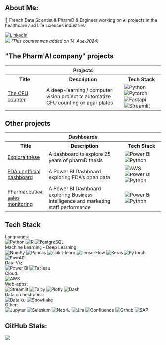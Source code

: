 ## About Me:
💊 French Data Scientist & PharmD & Engineer working on AI projects in the healthcare and Life sciences industries<br>



[![LinkedIn](https://img.shields.io/badge/LinkedIn-%230077B5.svg?logo=linkedin&logoColor=white)](https://linkedin.com/in/arnaud-duigou-data/) <br>
![](https://komarev.com/ghpvc/?username=arnaud-dg&color=brightgreen) <i>(This counter was added on 14-Aug-2024)</i>

## "The Pharm'AI company" projects
<table style="width: 100%; table-layout: auto;">
  <tr>
    <th colspan="3" style="width: 100%;">Projects</th>
  </tr>
  <tr>
    <th style="width: 25%;">Title</th>
    <th style="width: 50%;">Description</th>
    <th style="width: 25%;">Tech Stack</th>
  </tr>
  <tr>
    <td style="word-wrap: break-word;"><a href="https://ufc-counter-2fkxk53awlpztyyrg6aydk.streamlit.app/">The CFU counter</a></td>
    <td style="word-wrap: break-word;">A deep-learning / computer vision project to automatize CFU counting on agar plates</td>
    <td style="word-wrap: break-word;">
      <img src="https://img.shields.io/badge/python-3670A0?style=for-the-badge&logo=python&logoColor=ffdd54" alt="Python" style="max-width: 100px;">
      <img src="https://img.shields.io/badge/PyTorch-%23EE4C2C.svg?style=for-the-badge&logo=PyTorch&logoColor=white" alt="Pytorch" style="max-width: 100px;">
      <img src="https://img.shields.io/badge/FastAPI-009688?style=for-the-badge&logo=fastapi&logoColor=black" alt="Fastapi" style="max-width: 100px;">
      <img src="https://img.shields.io/badge/streamlit-FF4B4B.svg?style=for-the-badge&logo=Streamlit&logoColor=black" alt="Streamlit" style="max-width: 100px;">
    </td>
  </tr>
</table>

## Other projects

<table style="width: 100%; table-layout: auto;">
  <tr>
    <th colspan="3" style="width: 100%;">Dashboards</th>
  </tr>
  <tr>
    <th style="width: 25%;">Title</th>
    <th style="width: 50%;">Description</th>
    <th style="width: 25%;">Tech Stack</th>
  </tr>
  <tr>
    <td style="word-wrap: break-word;"><a href="https://app.powerbi.com/view?r=eyJrIjoiMmU5ZmM1Y2QtZWYzMC00YTkxLWFkMjItZTA2YzVmNmZkZTlkIiwidCI6IjRlNzE0NTBjLThmZjItNDk0Yi05NDc3LWZjMTUwMWVmMzdkZSJ9">Explora'thèse</a></td>
    <td style="word-wrap: break-word;">A dashboard to explore 25 years of pharmD thesis</td>
    <td style="word-wrap: break-word;">
      <img src="https://img.shields.io/badge/power_bi-F2C811?style=for-the-badge&logo=powerbi&logoColor=black" alt="Power Bi">
      <img src="https://img.shields.io/badge/python-3670A0?style=for-the-badge&logo=python&logoColor=ffdd54" alt="Python">
    </td>
  </tr>
  <tr>
    <td style="word-wrap: break-word;"><a href="https://app.powerbi.com/view?r=eyJrIjoiYzk1MTM5ZGQtZGVkYi00M2Y2LTg5ZDQtYzI2MmY5ZGE4ZWVhIiwidCI6IjRlNzE0NTBjLThmZjItNDk0Yi05NDc3LWZjMTUwMWVmMzdkZSJ9">FDA unofficial dashboard</a></td>
    <td style="word-wrap: break-word;">A Power BI Dashboard exploring FDA's open data</td>
    <td style="word-wrap: break-word;">
      <img src="https://img.shields.io/badge/AWS-black?style=flat-square&logo=amazonaws" alt="AWS">
      <img src="https://img.shields.io/badge/power_bi-F2C811?style=for-the-badge&logo=powerbi&logoColor=black" alt="Power Bi">
      <img src="https://img.shields.io/badge/python-3670A0?style=for-the-badge&logo=python&logoColor=ffdd54" alt="Python">
    </td>
  </tr>
  <tr>
    <td style="word-wrap: break-word;"><a href="https://app.powerbi.com/view?r=eyJrIjoiYWVjNmYwYTYtY2I0OC00NGQ5LThjZjEtYmEwMzE0NjJlNmMyIiwidCI6IjRlNzE0NTBjLThmZjItNDk0Yi05NDc3LWZjMTUwMWVmMzdkZSJ9">Pharmaceutical sales monitoring</a></td>
    <td style="word-wrap: break-word;">A Power BI Dashboard exploring Business Intelligence and marketing staff performance</td>
    <td style="word-wrap: break-word;">
      <img src="https://img.shields.io/badge/power_bi-F2C811?style=for-the-badge&logo=powerbi&logoColor=black" alt="Power Bi">
      <img src="https://img.shields.io/badge/python-3670A0?style=for-the-badge&logo=python&logoColor=ffdd54" alt="Python">
    </td>
  </tr>
</table>

## Tech Stack
Languages:<br>
![Python](https://img.shields.io/badge/python-3670A0?style=for-the-badge&logo=python&logoColor=ffdd54) ![R](https://img.shields.io/badge/r-%23276DC3.svg?style=for-the-badge&logo=r&logoColor=white) ![PostgreSQL](https://img.shields.io/badge/PostgreSQL-4169E1?style=for-the-badge&logo=PostgreSQL&logoColor=white) <br>
Machine Learning - Deep Learning:<br>
![NumPy](https://img.shields.io/badge/numpy-%23013243.svg?style=for-the-badge&logo=numpy&logoColor=white) ![Pandas](https://img.shields.io/badge/pandas-%23150458.svg?style=for-the-badge&logo=pandas&logoColor=white) ![scikit-learn](https://img.shields.io/badge/scikit--learn-%23F7931E.svg?style=for-the-badge&logo=scikit-learn&logoColor=white) ![TensorFlow](https://img.shields.io/badge/TensorFlow-%23FF6F00.svg?style=for-the-badge&logo=TensorFlow&logoColor=white) ![Keras](https://img.shields.io/badge/Keras-%23D00000.svg?style=for-the-badge&logo=Keras&logoColor=white) ![PyTorch](https://img.shields.io/badge/PyTorch-%23EE4C2C.svg?style=for-the-badge&logo=PyTorch&logoColor=white) ![FastAPI](https://img.shields.io/badge/FastAPI-009688?style=for-the-badge&logo=fastapi&logoColor=black) <br>
Data Viz:<br>
![Power Bi](https://img.shields.io/badge/power_bi-F2C811?style=for-the-badge&logo=powerbi&logoColor=black) ![Tableau](https://img.shields.io/badge/Tableau-E97627?style=for-the-badge&logo=Tableau&logoColor=black) <br>
Cloud:<br>
![AWS](https://img.shields.io/badge/AWS-232F3E.svg?style=for-the-badge&logo=amazonwebservices&logoColor=white) <br>
Web-apps:<br>
![Streamlit](https://img.shields.io/badge/streamlit-FF4B4B.svg?style=for-the-badge&logo=Streamlit&logoColor=black) ![Taipy](https://img.shields.io/badge/Taipy-FF371A.svg?style=for-the-badge&logo=Taipy&logoColor=black) ![Plotly](https://img.shields.io/badge/Plotly-3F4F75.svg?style=for-the-badge&logo=Plotly&logoColor=black) ![Dash](https://img.shields.io/badge/Dash-008DE4.svg?style=for-the-badge&logo=Dash&logoColor=black) <br>
Data orchestration:<br>
![Dataiku](https://img.shields.io/badge/Dataiku-2AB1AC.svg?style=for-the-badge&logo=dataiku&logoColor=black) ![Snowflake](https://img.shields.io/badge/Snowflake-29B5E8.svg?style=for-the-badge&logo=snowflake&logoColor=white) <br>
Other:<br>
![Jupyter](https://img.shields.io/badge/jupyter-F37626.svg?style=for-the-badge&logo=jupyter&logoColor=white) ![Selenium](https://img.shields.io/badge/Selenium-43B02A.svg?style=for-the-badge&logo=Selenium&logoColor=black) ![Neo4J](https://img.shields.io/badge/Neo4j-008CC1?style=for-the-badge&logo=neo4j&logoColor=white) ![Jira](https://img.shields.io/badge/jira-%230A0FFF.svg?style=for-the-badge&logo=jira&logoColor=white) ![Confluence](https://img.shields.io/badge/Confluence-172B4D.svg?style=for-the-badge&logo=Confluence&logoColor=white) ![Github](https://img.shields.io/badge/GitHub-181717.svg?style=for-the-badge&logo=GitHub&logoColor=white) ![SAP](https://img.shields.io/badge/SAP-0FAAFF.svg?style=for-the-badge&logo=SAP&logoColor=white)  <br>

## GitHub Stats:
![](https://github-readme-streak-stats.herokuapp.com/?user=arnaud-dg&theme=chartreuse-dark&hide_border=false)<br/>
